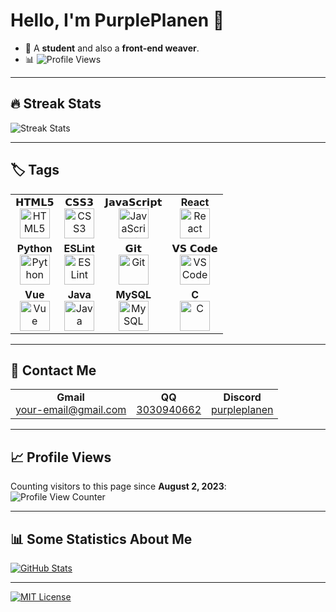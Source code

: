 # Hello, I'm PurplePlanen 👋

- 🌱 A **student** and also a **front-end weaver**.  
- 📊 ![Profile Views](https://komarev.com/ghpvc/?username=PurplePlanen)  

---

## 🔥 Streak Stats

![Streak Stats](https://github-readme-streak-stats.herokuapp.com/?user=PurplePlanen&theme=dark&hide_border=true)

---

## 🏷️ Tags

<table>
  <tbody>
    <tr valign="top">
      <td align="center">
        <span>𝗛𝗧𝗠𝗟𝟱</span><br>
        <img height="48px" src="https://cdn.svgporn.com/logos/html-5.svg" alt="HTML5">
      </td>
      <td align="center">
        <span>𝗖𝗦𝗦𝟯</span><br>
        <img height="48px" src="https://cdn.svgporn.com/logos/css-3.svg" alt="CSS3">
      </td>
      <td align="center">
        <span>𝗝𝗮𝘃𝗮𝗦𝗰𝗿𝗶𝗽𝘁</span><br>
        <img height="48px" src="https://cdn.svgporn.com/logos/javascript.svg" alt="JavaScript">
      </td>
      <td align="center">
        <span><strong>React</strong></span><br>
        <img height="48px" src="https://cdn4.iconfinder.com/data/icons/logos-3/600/React.js_logo-512.png" alt="React">
      </td>
    </tr>
    <tr valign="top">
      <td align="center">
        <span><strong>Python</strong></span><br>
        <img height="48px" src="https://cdn4.iconfinder.com/data/icons/logos-and-brands/512/267_Python_logo-128.png" alt="Python">
      </td>
      <td align="center">
        <span><strong>ESLint</strong></span><br>
        <img height="48px" src="https://cdn.svgporn.com/logos/eslint.svg" alt="ESLint">
      </td>
      <td align="center">
        <span>𝗚𝗶𝘁</span><br>
        <img height="48px" src="https://cdn.svgporn.com/logos/git-icon.svg" alt="Git">
      </td>
      <td align="center">
        <span>𝗩𝗦 𝗖𝗼𝗱𝗲</span><br>
        <img height="48px" src="https://cdn.svgporn.com/logos/visual-studio-code.svg" alt="VS Code">
      </td>
    </tr>
    <tr valign="top">
      <td align="center">
        <span><strong>Vue</strong></span><br>
        <img height="48px" src="https://cdn.svgporn.com/logos/vue.svg" alt="Vue">
      </td>
      <td align="center">
        <span><strong>Java</strong></span><br>
        <img height="48px" src="https://www.vectorlogo.zone/logos/java/java-ar21.svg" alt="Java">
      </td>
      <td align="center">
        <span><strong>MySQL</strong></span><br>
        <img height="48px" src="https://www.vectorlogo.zone/logos/mysql/mysql-ar21.svg" alt="MySQL">
      </td>
      <td align="center">
        <span><strong>C</strong></span><br>
        <img height="48px" src="https://upload.wikimedia.org/wikipedia/commons/3/35/The_C_Programming_Language_logo.svg" alt="C">
      </td>
    </tr>
  </tbody>
</table>

---

## 📩 Contact Me

<table>
  <tbody>
    <tr valign="top">
      <td align="center">
        <span><strong>Gmail</strong></span><br>
        <a href="vuenotion@gmail.com">your-email@gmail.com</a>
      </td>
      <td align="center">
        <span><strong>QQ</strong></span><br>
        <a href="tencent://message/?uin=12345678">3030940662</a>
      </td>
      <td align="center">
        <span><strong>Discord</strong></span><br>
        <a href="https://discordapp.com/users/your-discord-id">purpleplanen</a>
      </td>
    </tr>
  </tbody>
</table>

---

## 📈 Profile Views

Counting visitors to this page since **August 2, 2023**:  
![Profile View Counter](https://count.getloli.com/get/@PurplePlanen.github.readme?theme=rule34)

---

## 📊 Some Statistics About Me

[![GitHub Stats](https://github-readme-stats.vercel.app/api?username=PurplePlanen&show_icons=true&title_color=ffffff&icon_color=bb2acf&text_color=daf7dc&bg_color=151515&hide_border=true)](https://github.com/anuraghazra/github-readme-stats)

---

[![MIT License](https://img.shields.io/badge/License-MIT-blue.svg)](LICENSE)

